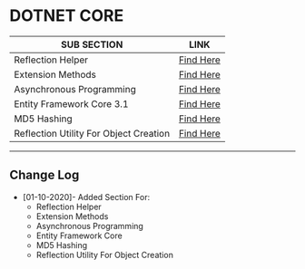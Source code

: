 # DOTNET CORE 

| SUB SECTION                            | LINK                                             |
| -------------------------------------- | ------------------------------------------------ |
| Reflection Helper                      | [Find Here](./sub-sections/reflection-helper.md) |
| Extension Methods                      | [Find Here](./sub-sections/extension-methods.md) |
| Asynchronous Programming               | [Find Here](./sub-sections/async-programming.md) |
| Entity Framework Core 3.1              | [Find Here](./sub-sections/ef-core.md)           |
| MD5 Hashing                            | [Find Here](./sub-sections/md5-hashes.md)        |
| Reflection Utility For Object Creation | [Find Here](./sub-sections/reflection-helper.md) |

---

## Change Log

- [01-10-2020]- Added Section For:
  -  Reflection Helper
  - Extension Methods
  - Asynchronous Programming
  - Entity Framework Core
  - MD5 Hashing
  - Reflection Utility For Object Creation

